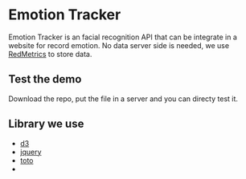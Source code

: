 # Emotion Tracker

Emotion Tracker is an facial recognition API that can be integrate in a website for record emotion. No data server side is needed, we use [RedMetrics](https://github.com/CyberCRI/RedMetrics) to store data.

## Test the demo
Download the repo, put the file in a server and you can directy test it.

## Library we use
- [d3](https://github.com/mbostock/d3)
- [jquery](https://jquery.com/)
- [toto](https://github.com/auduno/clmtrackr)
- 